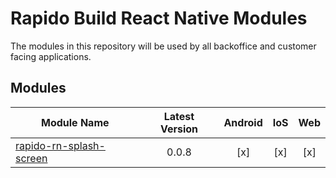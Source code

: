# Rapido Build React Native Modules

The modules in this repository will be used by all backoffice and customer facing applications.

## Modules

| Module Name             | Latest Version | Android | IoS | Web |
|-------------------------|:--------------:|:-------:|:---:|:---:|
| [rapido-rn-splash-screen](./rapido-modules/atoms/rapido-rn-splash-screen/README.md) | 0.0.8          | [x]     | [x] | [x] |
